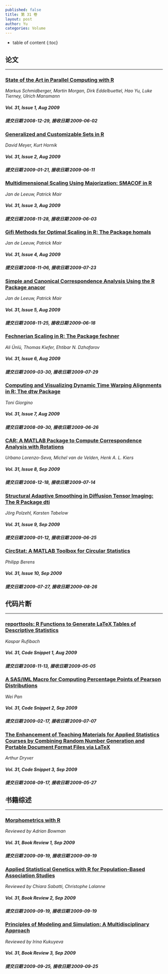 ```yaml
---
published: false
title: 第 31 卷
layout: post
author: Yu
categories: Volume
---
```


* table of content
{:toc}

## 论文

***

### [State of the Art in Parallel Computing with R](/jstatsoft/v31/i01.html)

*Markus  Schmidberger, Martin Morgan, Dirk Eddelbuettel, Hao Yu, Luke Tierney, Ulrich Mansmann*

##### Vol. 31, Issue 1, Aug 2009

##### 提交日期 2008-12-29, 接收日期 2009-06-02

### [Generalized and Customizable Sets in R](/jstatsoft/v31/i02.html)

*David Meyer, Kurt Hornik*

##### Vol. 31, Issue 2, Aug 2009

##### 提交日期 2009-01-21, 接收日期 2009-06-11

### [Multidimensional Scaling Using Majorization: SMACOF in R](/jstatsoft/v31/i03.html)

*Jan de Leeuw, Patrick Mair*

##### Vol. 31, Issue 3, Aug 2009

##### 提交日期 2008-11-28, 接收日期 2009-06-03

### [Gifi Methods for Optimal Scaling in R: The Package homals](/jstatsoft/v31/i04.html)

*Jan de Leeuw, Patrick Mair*

##### Vol. 31, Issue 4, Aug 2009

##### 提交日期 2008-11-06, 接收日期 2009-07-23

### [Simple and Canonical Correspondence Analysis Using the R Package anacor](/jstatsoft/v31/i05.html)

*Jan de Leeuw, Patrick Mair*

##### Vol. 31, Issue 5, Aug 2009

##### 提交日期 2008-11-25, 接收日期 2009-06-18

### [Fechnerian Scaling in R: The Package fechner](/jstatsoft/v31/i06.html)

*Ali Ünlü, Thomas Kiefer, Ehtibar N. Dzhafarov*

##### Vol. 31, Issue 6, Aug 2009

##### 提交日期 2009-03-30, 接收日期 2009-07-29

### [Computing and Visualizing Dynamic Time Warping Alignments in R: The dtw Package](/jstatsoft/v31/i07.html)

*Toni Giorgino*

##### Vol. 31, Issue 7, Aug 2009

##### 提交日期 2008-09-30, 接收日期 2009-06-26

### [CAR: A MATLAB Package to Compute Correspondence Analysis with Rotations](/jstatsoft/v31/i08.html)

*Urbano Lorenzo-Seva, Michel van de Velden, Henk A. L. Kiers*

##### Vol. 31, Issue 8, Sep 2009

##### 提交日期 2008-12-18, 接收日期 2009-07-14

### [Structural Adaptive Smoothing in Diffusion Tensor Imaging: The R Package dti](/jstatsoft/v31/i09.html)

*Jörg  Polzehl, Karsten  Tabelow*

##### Vol. 31, Issue 9, Sep 2009

##### 提交日期 2009-01-12, 接收日期 2009-06-25

### [CircStat: A MATLAB Toolbox for Circular Statistics](/jstatsoft/v31/i10.html)

*Philipp Berens*

##### Vol. 31, Issue 10, Sep 2009

##### 提交日期 2009-07-27, 接收日期 2009-08-26

## 代码片断

***

### [reporttools: R Functions to Generate LaTeX Tables of Descriptive Statistics](/jstatsoft/v31/c01.html)

*Kaspar Rufibach*

##### Vol. 31, Code Snippet 1, Aug 2009

##### 提交日期 2008-11-13, 接收日期 2009-05-05

### [A SAS/IML Macro for Computing Percentage Points of Pearson Distributions](/jstatsoft/v31/c02.html)

*Wei Pan*

##### Vol. 31, Code Snippet 2, Sep 2009

##### 提交日期 2009-02-17, 接收日期 2009-07-07

### [The Enhancement of Teaching Materials for Applied Statistics Courses by Combining Random Number Generation and Portable Document Format Files via LaTeX](/jstatsoft/v31/c03.html)

*Arthur Dryver*

##### Vol. 31, Code Snippet 3, Sep 2009

##### 提交日期 2008-09-17, 接收日期 2009-05-27

## 书籍综述

***

### [Morphometrics with R](/jstatsoft/v31/b01.html)

*Reviewed by Adrian Bowman*

##### Vol. 31, Book Review 1, Sep 2009

##### 提交日期 2009-09-19, 接收日期 2009-09-19

### [Applied Statistical Genetics with R for Population-Based Association Studies](/jstatsoft/v31/b02.html)

*Reviewed by Chiara Sabatti, Christophe Lalanne*

##### Vol. 31, Book Review 2, Sep 2009

##### 提交日期 2009-09-19, 接收日期 2009-09-19

### [Principles of Modeling and Simulation: A Multidisciplinary Approach](/jstatsoft/v31/b03.html)

*Reviewed by Irina Kukuyeva*

##### Vol. 31, Book Review 3, Sep 2009

##### 提交日期 2009-09-25, 接收日期 2009-09-25


